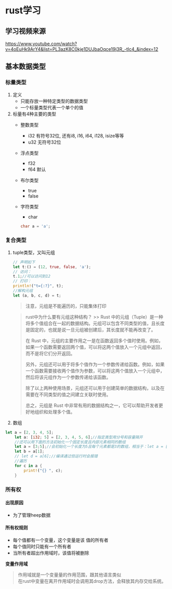 # rust学习
## 学习视频来源
https://www.youtube.com/watch?v=4oEuHk9ArY4&list=PL3azK8C0kje1DUJbaOqce19j3R_-tIc4_&index=12

## 基本数据类型
### 标量类型
1. 定义
    * 只能存放一种特定类型的数据类型
    * 一个标量类型代表一个单个的值
2. 标量有4种主要的类型
    * 整数类型
        * i32 有符号32位, 还有i8, i16, i64, i128, isize等等
        * u32 无符号32位
    
    * 浮点类型
        * f32
        * f64 默认

    * 布尔类型
        * true
        * false

    * 字符类型
        * char
        ```rust
        char a = 'a';
        ```

### 复合类型
1. tuple类型，又叫元组
    
    ```rust 
    // 声明如下
    let t:() = (12, true, false, 'a');
    // 访问：
    t.1;//可以访问到12
    // 打印：
    println!("t={:?}", t);
    //解构元组
    let (a, b, c, d) = t;
    ```
    > 注意，元组是不能遍历的，只能集体打印

    > rust中为什么要有元组这种结构？
        >> Rust 中的元组（Tuple）是一种将多个值组合在一起的数据结构。元组可以包含不同类型的值，且长度是固定的，也就是说一旦元组被创建后，其长度就不能再改变了。<p>
        在 Rust 中，元组的主要作用之一是在函数返回多个值时使用。例如，如果一个函数需要返回两个值，可以将这两个值放入一个元组中返回，而不是将它们分开返回。<p>
        另外，元组还可以用于将多个值作为一个参数传递给函数。例如，如果一个函数需要接收两个值作为参数，可以将这两个值放入一个元组中，然后将该元组作为一个参数传递给该函数。<p>
        除了以上两种使用场景，元组还可以用于创建简单的数据结构，以及在需要在不同类型的值之间建立关联时使用。<p>
        总之，元组是 Rust 中非常有用的数据结构之一，它可以帮助开发者更好地组织和处理多个值。

2. 数组
```rust
let a = [2, 3, 4, 5];
    let a: [i32; 5] = [2, 3, 4, 5, 6];//指定类型用分号和容量隔开
    //还可以用下面的方法初始化一个固定长度且内部元素相同的数组
    let a = [3;5];//会初始化一个长度为5且每个元素都是3的数组，相当于：let a = [3,3,3,3,3];
    let b = a[1];
    // let d = a[6];//编译通过但运行时会报错
    //遍历
    for c in a {
        print!("{} ", c);
    }
```

### 所有权
#### 出现原因
* 为了管理heep数据

#### 所有权规则 
* 每个值都有一个变量，这个变量是该 值的所有者
* 每个值同时只能有一个所有者
* 当所有者超出作用域时，该值将被删除

**变量作用域**   
> 作用域就是一个变量量的作用范围，跟其他语言类似  
在rust中变量在离开作用域时会调用其drop方法，会释放其内存交给系统。
